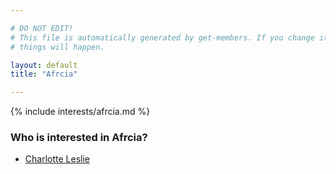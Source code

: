 ```yaml
---

# DO NOT EDIT!
# This file is automatically generated by get-members. If you change it, bad
# things will happen.

layout: default
title: "Afrcia"

---
```


{% include interests/afrcia.md %}

### Who is interested in Afrcia?


* [Charlotte Leslie](/members/charlotte-leslie.html)
